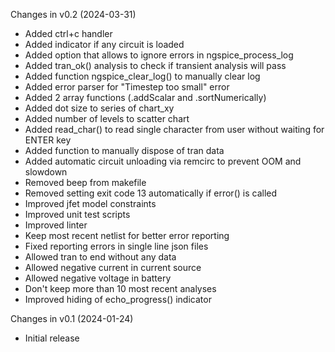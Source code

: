 Changes in v0.2 (2024-03-31)
- Added ctrl+c handler
- Added indicator if any circuit is loaded
- Added option that allows to ignore errors in ngspice_process_log
- Added tran_ok() analysis to check if transient analysis will pass
- Added function ngspice_clear_log() to manually clear log
- Added error parser for "Timestep too small" error
- Added 2 array functions (.addScalar and .sortNumerically)
- Added dot size to series of chart_xy
- Added number of levels to scatter chart
- Added read_char() to read single character from user without waiting for ENTER key
- Added function to manually dispose of tran data
- Added automatic circuit unloading via remcirc to prevent OOM and slowdown
- Removed beep from makefile
- Removed setting exit code 13 automatically if error() is called
- Improved jfet model constraints
- Improved unit test scripts
- Improved linter
- Keep most recent netlist for better error reporting
- Fixed reporting errors in single line json files
- Allowed tran to end without any data
- Allowed negative current in current source
- Allowed negative voltage in battery
- Don't keep more than 10 most recent analyses
- Improved hiding of echo_progress() indicator

Changes in v0.1 (2024-01-24)
- Initial release